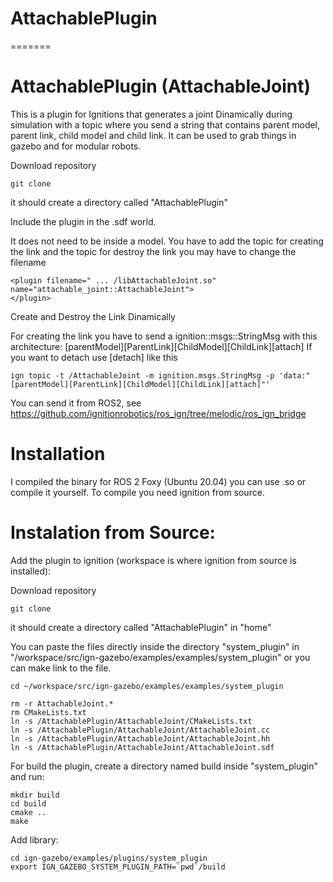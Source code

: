 
# AttachablePlugin
=======
# AttachablePlugin (AttachableJoint)
This is a plugin for Ignitions that generates a joint Dinamically during simulation with a topic where you send a string that contains parent model, parent link, child model and child link.
It can be used to grab things in gazebo and for modular robots.

Download repository
~~~
git clone 
~~~
it should create a directory called "AttachablePlugin"



Include the plugin in the .sdf world.

It does not need to be inside a model. You have to add the topic for creating the link and the topic for destroy the link
you may have to change the filename
~~~
<plugin filename=" ... /libAttachableJoint.so" name="attachable_joint::AttachableJoint">
</plugin>
~~~



Create and Destroy the Link Dinamically

For creating the link you have to send a ignition::msgs::StringMsg with this architecture:
[parentModel][ParentLink][ChildModel][ChildLink][attach]
If you want to detach use [detach]
like this
~~~
ign topic -t /AttachableJoint -m ignition.msgs.StringMsg -p 'data:"[parentModel][ParentLink][ChildModel][ChildLink][attach]"'
~~~

You can send it from ROS2, see https://github.com/ignitionrobotics/ros_ign/tree/melodic/ros_ign_bridge







# Installation
I compiled the binary for ROS 2 Foxy (Ubuntu 20.04) you can use .so or compile it yourself. To compile you need ignition from source.



# Instalation from Source:
Add the plugin to ignition (workspace is where ignition from source is installed):

Download repository
~~~
git clone 
~~~
it should create a directory called "AttachablePlugin" in "home"

You can paste the files directly inside the directory "system_plugin" in "/workspace/src/ign-gazebo/examples/examples/system_plugin"
or you can make link to the file.


~~~
cd ~/workspace/src/ign-gazebo/examples/examples/system_plugin

rm -r AttachableJoint.*
rm CMakeLists.txt
ln -s /AttachablePlugin/AttachableJoint/CMakeLists.txt 
ln -s /AttachablePlugin/AttachableJoint/AttachableJoint.cc 
ln -s /AttachablePlugin/AttachableJoint/AttachableJoint.hh
ln -s /AttachablePlugin/AttachableJoint/AttachableJoint.sdf

~~~


For build the plugin, create a directory named build inside "system_plugin" and run:
~~~
mkdir build
cd build
cmake ..
make
~~~


Add library:
~~~
cd ign-gazebo/examples/plugins/system_plugin
export IGN_GAZEBO_SYSTEM_PLUGIN_PATH=`pwd`/build
~~~

